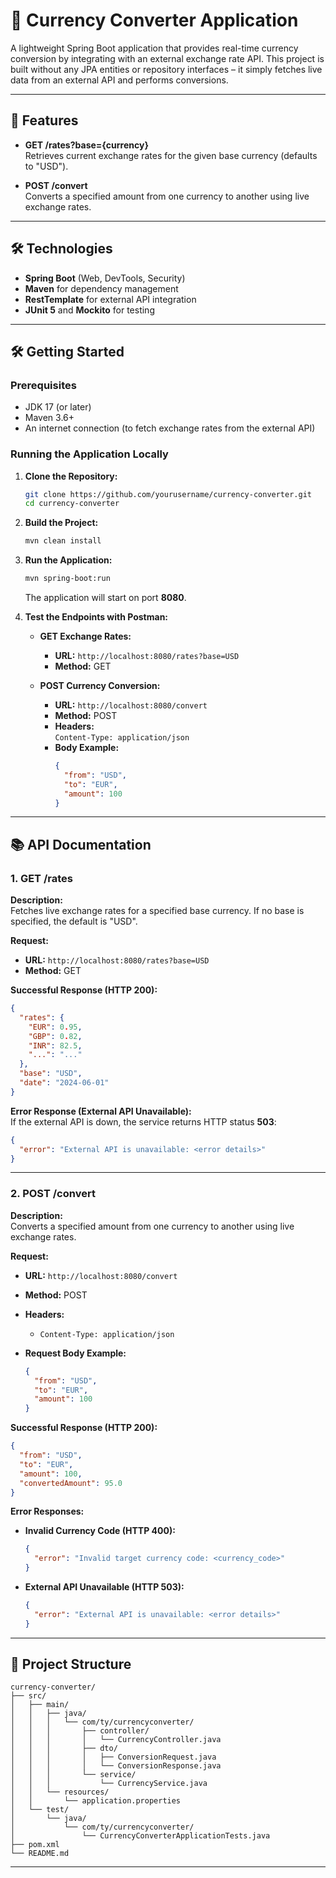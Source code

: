 # 💱 Currency Converter Application

A lightweight Spring Boot application that provides real-time currency conversion by integrating with an external exchange rate API. This project is built without any JPA entities or repository interfaces – it simply fetches live data from an external API and performs conversions.

---

## 🚀 Features

- **GET /rates?base={currency}**  
  Retrieves current exchange rates for the given base currency (defaults to "USD").

- **POST /convert**  
  Converts a specified amount from one currency to another using live exchange rates.

---

## 🛠 Technologies

- **Spring Boot** (Web, DevTools, Security)
- **Maven** for dependency management
- **RestTemplate** for external API integration
- **JUnit 5** and **Mockito** for testing

---

## 🛠 Getting Started

### Prerequisites

- JDK 17 (or later)
- Maven 3.6+
- An internet connection (to fetch exchange rates from the external API)

### Running the Application Locally

1. **Clone the Repository:**

   ```bash
   git clone https://github.com/yourusername/currency-converter.git
   cd currency-converter
   ```

2. **Build the Project:**

   ```bash
   mvn clean install
   ```

3. **Run the Application:**

   ```bash
   mvn spring-boot:run
   ```

   The application will start on port **8080**.

4. **Test the Endpoints with Postman:**

   - **GET Exchange Rates:**
     - **URL:** `http://localhost:8080/rates?base=USD`
     - **Method:** GET

   - **POST Currency Conversion:**
     - **URL:** `http://localhost:8080/convert`
     - **Method:** POST
     - **Headers:**  
       `Content-Type: application/json`
     - **Body Example:**
       ```json
       {
         "from": "USD",
         "to": "EUR",
         "amount": 100
       }
       ```

---

## 📚 API Documentation

### 1. GET /rates

**Description:**  
Fetches live exchange rates for a specified base currency. If no base is specified, the default is "USD".

**Request:**

- **URL:** `http://localhost:8080/rates?base=USD`
- **Method:** GET

**Successful Response (HTTP 200):**

```json
{
  "rates": {
    "EUR": 0.95,
    "GBP": 0.82,
    "INR": 82.5,
    "...": "..."
  },
  "base": "USD",
  "date": "2024-06-01"
}
```

**Error Response (External API Unavailable):**  
If the external API is down, the service returns HTTP status **503**:

```json
{
  "error": "External API is unavailable: <error details>"
}
```

---

### 2. POST /convert

**Description:**  
Converts a specified amount from one currency to another using live exchange rates.

**Request:**

- **URL:** `http://localhost:8080/convert`
- **Method:** POST
- **Headers:**  
  - `Content-Type: application/json`
- **Request Body Example:**

  ```json
  {
    "from": "USD",
    "to": "EUR",
    "amount": 100
  }
  ```

**Successful Response (HTTP 200):**

```json
{
  "from": "USD",
  "to": "EUR",
  "amount": 100,
  "convertedAmount": 95.0
}
```

**Error Responses:**

- **Invalid Currency Code (HTTP 400):**

  ```json
  {
    "error": "Invalid target currency code: <currency_code>"
  }
  ```

- **External API Unavailable (HTTP 503):**

  ```json
  {
    "error": "External API is unavailable: <error details>"
  }
  ```

---

## 💽 Project Structure

```
currency-converter/
├── src/
│   ├── main/
│   │   ├── java/
│   │   │   └── com/ty/currencyconverter/
│   │   │       ├── controller/
│   │   │       │   └── CurrencyController.java
│   │   │       ├── dto/
│   │   │       │   ├── ConversionRequest.java
│   │   │       │   └── ConversionResponse.java
│   │   │       └── service/
│   │   │           └── CurrencyService.java
│   │   └── resources/
│   │       └── application.properties
│   └── test/
│       └── java/
│           └── com/ty/currencyconverter/
│               └── CurrencyConverterApplicationTests.java
├── pom.xml
└── README.md
```

---


